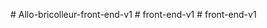
#   A l l o - b r i c o l l e u r - f r o n t - e n d - v 1  
 #   f r o n t - e n d - v 1  
 #   f r o n t - e n d - v 1  
 